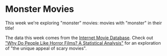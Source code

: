 # Monster Movies

This week we're exploring "monster" movies: movies with "monster" in their title!

The data this week comes from the [Internet Movie Database](https://developer.imdb.com/non-commercial-datasets/).
Check out ["Why Do People Like Horror Films? A Statistical Analysis"](https://www.statsignificant.com/p/why-do-people-like-horror-films-a) for an exploration of "the unique appeal of scary movies".